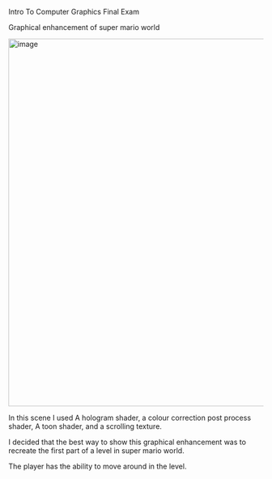 Intro To Computer Graphics Final Exam


Graphical enhancement of super mario world

<img width="727" alt="image" src="https://github.com/user-attachments/assets/4858ca05-173f-4f2b-b6ee-f37a5acea293">

In this scene I used A hologram shader, a colour correction post process shader, A toon shader, and a scrolling texture.

I decided that the best way to show this graphical enhancement was to recreate the first part of a level in super mario world. 

The player has the ability to move around in the level.


